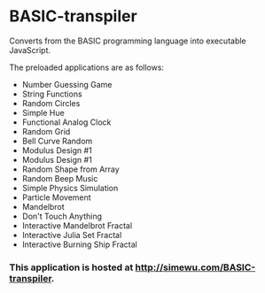 # BASIC-transpiler
Converts from the BASIC programming language into executable JavaScript.

The preloaded applications are as follows:
- Number Guessing Game
- String Functions
- Random Circles
- Simple Hue
- Functional Analog Clock
- Random Grid
- Bell Curve Random
- Modulus Design #1
- Modulus Design #1
- Random Shape from Array
- Random Beep Music
- Simple Physics Simulation
- Particle Movement
- Mandelbrot
- Don't Touch Anything
- Interactive Mandelbrot Fractal
- Interactive Julia Set Fractal
- Interactive Burning Ship Fractal

### This application is hosted at http://simewu.com/BASIC-transpiler.
